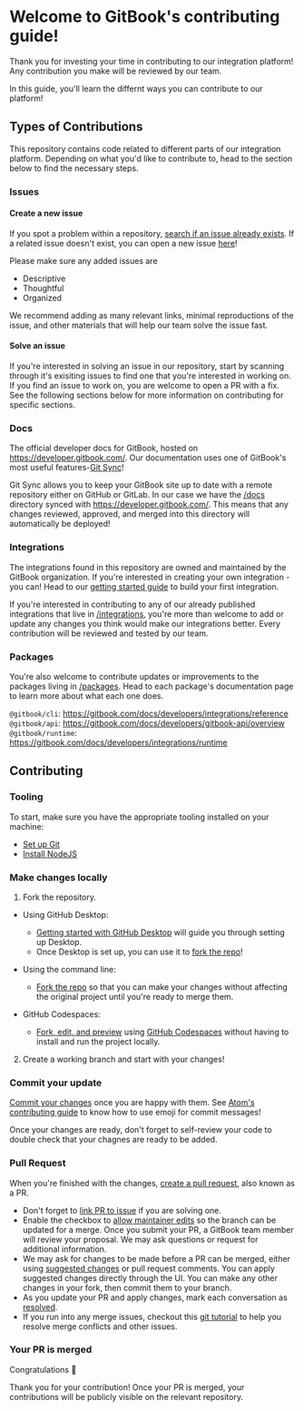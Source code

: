 # Welcome to GitBook's contributing guide!

Thank you for investing your time in contributing to our integration platform! Any contribution you make will be reviewed by our team.

In this guide, you'll learn the differnt ways you can contribute to our platform!

## Types of Contributions

This repository contains code related to different parts of our integration platform. Depending on what you'd like to contribute to, head to the section below to find the necessary steps.

### Issues

#### Create a new issue

If you spot a problem within a repository, [search if an issue already exists](https://docs.github.com/en/github/searching-for-information-on-github/searching-on-github/searching-issues-and-pull-requests#search-by-the-title-body-or-comments). If a related issue doesn't exist, you can open a new issue [here](https://github.com/GitbookIO/integrations/issues/new/choose)!

Please make sure any added issues are

- Descriptive
- Thoughtful
- Organized

We recommend adding as many relevant links, minimal reproductions of the issue, and other materials that will help our team solve the issue fast.

#### Solve an issue

If you're interested in solving an issue in our repository, start by scanning through it's exisiting issues to find one that you're interested in working on. If you find an issue to work on, you are welcome to open a PR with a fix. See the following sections below for more information on contributing for specific sections.

### Docs
The official developer docs for GitBook, hosted on https://developer.gitbook.com/. Our documentation uses one of GitBook's most useful features-[Git Sync](https://gitbook.com/docs/product-tour/git-sync)!

Git Sync allows you to keep your GitBook site up to date with a remote repository either on GitHub or GitLab. In our case we have the [/docs](../docs/) directory synced with https://developer.gitbook.com/. This means that any changes reviewed, approved, and merged into this directory will automatically be deployed!

### Integrations
The integrations found in this repository are owned and maintained by the GitBook organization. If you're interested in creating your own integration - you can! Head to our [getting started guide](https://developer.gitbook.com/getting-started/setup-guide) to build your first integration.

If you're interested in contributing to any of our already published integrations that live in [/integrations](../integrations/), you're more than welcome to add or update any changes you think would make our integrations better. Every contribution will be reviewed and tested by our team.

### Packages
You're also welcome to contribute updates or improvements to the packages living in [/packages](../packages/). Head to each package's documentation page to learn more about what each one does.

`@gitbook/cli`: https://gitbook.com/docs/developers/integrations/reference
`@gitbook/api`: https://gitbook.com/docs/developers/gitbook-api/overview
`@gitbook/runtime`: https://gitbook.com/docs/developers/integrations/runtime

## Contributing

### Tooling
To start, make sure you have the appropriate tooling installed on your machine:

- [Set up Git](https://docs.github.com/en/get-started/quickstart/set-up-git)
- [Install NodeJS](https://nodejs.org/en/download/)

### Make changes locally

1. Fork the repository.

- Using GitHub Desktop:

  - [Getting started with GitHub Desktop](https://docs.github.com/en/desktop/installing-and-configuring-github-desktop/getting-started-with-github-desktop) will guide you through setting up Desktop.
  - Once Desktop is set up, you can use it to [fork the repo](https://docs.github.com/en/desktop/contributing-and-collaborating-using-github-desktop/cloning-and-forking-repositories-from-github-desktop)!

- Using the command line:

  - [Fork the repo](https://docs.github.com/en/github/getting-started-with-github/fork-a-repo#fork-an-example-repository) so that you can make your changes without affecting the original project until you're ready to merge them.

- GitHub Codespaces:
  - [Fork, edit, and preview](https://docs.github.com/en/free-pro-team@latest/github/developing-online-with-codespaces/creating-a-codespace) using [GitHub Codespaces](https://github.com/features/codespaces) without having to install and run the project locally.

2. Create a working branch and start with your changes!

### Commit your update

[Commit your changes](https://github.com/git-guides/git-commit) once you are happy with them. See [Atom's contributing guide](https://github.com/atom/atom/blob/master/CONTRIBUTING.md#git-commit-messages) to know how to use emoji for commit messages!

Once your changes are ready, don't forget to self-review your code to double check that your chagnes are ready to be added.

### Pull Request

When you're finished with the changes, [create a pull request](https://docs.github.com/en/pull-requests/collaborating-with-pull-requests/proposing-changes-to-your-work-with-pull-requests/creating-a-pull-request), also known as a PR.

- Don't forget to [link PR to issue](https://docs.github.com/en/issues/tracking-your-work-with-issues/linking-a-pull-request-to-an-issue) if you are solving one.
- Enable the checkbox to [allow maintainer edits](https://docs.github.com/en/github/collaborating-with-issues-and-pull-requests/allowing-changes-to-a-pull-request-branch-created-from-a-fork) so the branch can be updated for a merge.
  Once you submit your PR, a GitBook team member will review your proposal. We may ask questions or request for additional information.
- We may ask for changes to be made before a PR can be merged, either using [suggested changes](https://docs.github.com/en/github/collaborating-with-issues-and-pull-requests/incorporating-feedback-in-your-pull-request) or pull request comments. You can apply suggested changes directly through the UI. You can make any other changes in your fork, then commit them to your branch.
- As you update your PR and apply changes, mark each conversation as [resolved](https://docs.github.com/en/github/collaborating-with-issues-and-pull-requests/commenting-on-a-pull-request#resolving-conversations).
- If you run into any merge issues, checkout this [git tutorial](https://lab.github.com/githubtraining/managing-merge-conflicts) to help you resolve merge conflicts and other issues.

### Your PR is merged

Congratulations 🎉 

Thank you for your contribution! Once your PR is merged, your contributions will be publicly visible on the relevant repository.